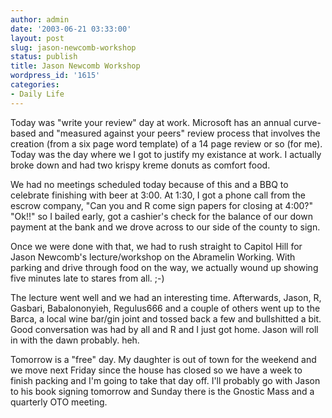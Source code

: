 ```yaml
---
author: admin
date: '2003-06-21 03:33:00'
layout: post
slug: jason-newcomb-workshop
status: publish
title: Jason Newcomb Workshop
wordpress_id: '1615'
categories:
- Daily Life
---
```

Today was "write your review" day at work. Microsoft has an annual curve-based and "measured against your peers" review process that involves the creation (from a six page word template) of a 14 page review or so (for me). Today was the day where we I got to justify my existance at work. I actually broke down and had two krispy kreme donuts as comfort food.

We had no meetings scheduled today because of this and a BBQ to celebrate finishing with beer at 3:00. At 1:30, I got a phone call from the escrow company, "Can you and R come sign papers for closing at 4:00?" "Ok!!" so I bailed early, got a cashier&apos;s check for the balance of our down payment at the bank and we drove across to our side of the county to sign.

Once we were done with that, we had to rush straight to Capitol Hill for Jason Newcomb&apos;s lecture/workshop on the Abramelin Working. With parking and drive through food on the way, we actually wound up showing five minutes late to stares from all. ;-)

The lecture went well and we had an interesting time. Afterwards, Jason, R, Gasbari, Babalononyieh, Regulus666 and a couple of others went up to the Barca, a local wine bar/gin joint and tossed back a few and bullshitted a bit. Good conversation was had by all and R and I just got home. Jason will roll in with the dawn probably. heh.

Tomorrow is a "free" day. My daughter is out of town for the weekend and we move next Friday since the house has closed so we have a week to finish packing and I&apos;m going to take that day off. I&apos;ll probably go with Jason to his book signing tomorrow and Sunday there is the Gnostic Mass and a quarterly OTO meeting.
